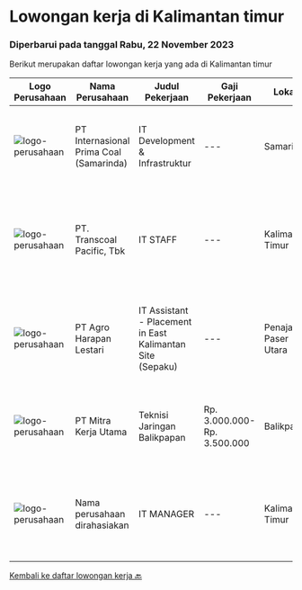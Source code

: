 
  # Lowongan kerja di Kalimantan timur

  ### Diperbarui pada tanggal Rabu, 22 November 2023

  Berikut merupakan daftar lowongan kerja yang ada di Kalimantan timur

  |Logo Perusahaan | Nama Perusahaan | Judul Pekerjaan | Gaji Pekerjaan | Lokasi | Deskripsi | Tanggal diunggah | Pranala |
  | -------------- | --------------- | --------------- | --------- | --------- | -------------- | ------- | ----------- |
  |![logo-perusahaan](https://image-service-cdn.seek.com.au/f2f719d6b266323ea89c2f761ea80c86a818381b/ee4dce1061f3f616224767ad58cb2fc751b8d2dc)|PT Internasional Prima Coal (Samarinda)|IT Development & Infrastruktur|---|Samarinda|Kualifikasi : Usia maksimal 35 tahun; Min. Lulusan S1 Teknik Informatika atau sejenisnya; Pengalaman kerja min. 5 tahun di bidang IT; Menguasai...|Kamis, 16 November 2023|https://www.jobstreet.co.id/id/job/it-development-infrastruktur-4530773?token=0~055ba0e5-fcdf-4826-aa8b-236788f02a4e&sectionRank=1&jobId=jobstreet-id-job-4530773|
|![logo-perusahaan](https://image-service-cdn.seek.com.au/eedca42140913d7f87e39e5e29f7bac15a209614/ee4dce1061f3f616224767ad58cb2fc751b8d2dc)|PT. Transcoal Pacific, Tbk|IT STAFF|---|Kalimantan Timur|Computer Network: Melakukan instalasi, konfigurasi, dan memelihara jaringan komputer / laptop di Perusahaan.Memastikan semua komputer terhubung pada...|Kamis, 09 November 2023|https://www.jobstreet.co.id/id/job/it-staff-4524573?token=0~055ba0e5-fcdf-4826-aa8b-236788f02a4e&sectionRank=2&jobId=jobstreet-id-job-4524573|
|![logo-perusahaan](https://image-service-cdn.seek.com.au/cf504cf0fd63cff79d8947c0ec301d1bfb683f57/ee4dce1061f3f616224767ad58cb2fc751b8d2dc)|PT Agro Harapan Lestari|IT Assistant - Placement in East Kalimantan Site (Sepaku)|---|Penajam Paser Utara|Job Descriptions: Microsoft Windows Server (2003, 2008R2) administration, installation, disaster recovery planning, backups, performance analysis, and...|Kamis, 09 November 2023|https://www.jobstreet.co.id/id/job/it-assistant-placement-in-east-kalimantan-site-sepaku-4524504?token=0~055ba0e5-fcdf-4826-aa8b-236788f02a4e&sectionRank=3&jobId=jobstreet-id-job-4524504|
|![logo-perusahaan](https://image-service-cdn.seek.com.au/69d81c490d2371642ca2c0cace747efd527541cf/ee4dce1061f3f616224767ad58cb2fc751b8d2dc)|PT Mitra Kerja Utama|Teknisi Jaringan Balikpapan|Rp. 3.000.000-Rp. 3.500.000|Balikpapan|PT. Mitra Kerja Utama merupakan perusahaan yang bergerak di bidang Recruitment Consultant, saat ini salah satu klien kami yang bergerak di bidang...|Kamis, 02 November 2023|https://www.jobstreet.co.id/id/job/teknisi-jaringan-balikpapan-4517345?token=0~055ba0e5-fcdf-4826-aa8b-236788f02a4e&sectionRank=4&jobId=jobstreet-id-job-4517345|
|![logo-perusahaan](https://i.ibb.co/sqvTCh9/112815900-stock-vector-no-image-available-icon-flat-vector.webp)|Nama perusahaan dirahasiakan|IT MANAGER|---|Kalimantan Timur|Job Sumarry :The IT Manager is a pivotal role responsible for overseeing the organization's information technology infrastructure, ensuring that it...|Kamis, 02 November 2023|https://www.jobstreet.co.id/id/job/it-manager-4516435?token=0~055ba0e5-fcdf-4826-aa8b-236788f02a4e&sectionRank=5&jobId=jobstreet-id-job-4516435|


  [Kembali ke daftar lowongan kerja 🔙](../README.md#daftar-lowongan-kerja)
  